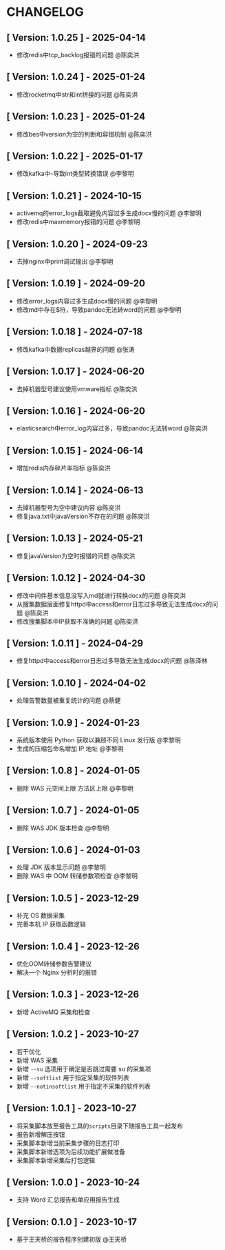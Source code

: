 # CHANGELOG
## [ Version: 1.0.25 ] - 2025-04-14

- 修改redis中tcp_backlog报错的问题 @陈奕洪

## [ Version: 1.0.24 ] - 2025-01-24

- 修改rocketmq中str和int拼接的问题 @陈奕洪

## [ Version: 1.0.23 ] - 2025-01-24

- 修改bes中version为空的判断和容错机制 @陈奕洪

## [ Version: 1.0.22 ] - 2025-01-17

- 修改kafka中-导致int类型转换错误 @李黎明

## [ Version: 1.0.21 ] - 2024-10-15

- activemq的error_logs截取避免内容过多生成docx慢的问题 @李黎明
- 修改redis中maxmemory报错的问题 @李黎明

## [ Version: 1.0.20 ] - 2024-09-23

- 去掉nginx中print调试输出 @李黎明

## [ Version: 1.0.19 ] - 2024-09-20

- 修改error_logs内容过多生成docx慢的问题 @李黎明
- 修改md中存在$符，导致pandoc无法转word的问题 @李黎明

## [ Version: 1.0.18 ] - 2024-07-18

- 修改kafka中数据replicas越界的问题 @张涛

## [ Version: 1.0.17 ] - 2024-06-20

- 去掉机器型号建议使用vmware指标 @陈奕洪

## [ Version: 1.0.16 ] - 2024-06-20

- elasticsearch中error_log内容过多，导致pandoc无法转word @陈奕洪

## [ Version: 1.0.15 ] - 2024-06-14

- 增加redis内存碎片率指标 @陈奕洪

## [ Version: 1.0.14 ] - 2024-06-13

- 去掉机器型号为空中建议内容 @陈奕洪
- 修复java.txt中javaVersion不存在的问题 @陈奕洪

## [ Version: 1.0.13 ] - 2024-05-21

- 修复javaVersion为空时报错的问题 @陈奕洪

## [ Version: 1.0.12 ] - 2024-04-30

- 修改中间件基本信息没写入md就进行转换docx的问题 @陈奕洪
- 从搜集数据层面修复httpd中access和error日志过多导致无法生成docx的问题 @陈奕洪
- 修改搜集脚本中IP获取不准确的问题 @陈奕洪

## [ Version: 1.0.11 ] - 2024-04-29

- 修复httpd中access和error日志过多导致无法生成docx的问题 @陈泽林

## [ Version: 1.0.10 ] - 2024-04-02

- 处理告警数量被重复统计的问题 @蔡健

## [ Version: 1.0.9 ] - 2024-01-23

- 系统版本使用 Python 获取以兼顾不同 Linux 发行版 @李黎明
- 生成的压缩包命名增加 IP 地址 @李黎明

## [ Version: 1.0.8 ] - 2024-01-05

- 删除 WAS 元空间上限 方法区上限 @李黎明

## [ Version: 1.0.7 ] - 2024-01-05

- 删除 WAS JDK 版本检查 @李黎明

## [ Version: 1.0.6 ] - 2024-01-03

- 处理 JDK 版本显示问题 @李黎明
- 删除 WAS 中 OOM 转储参数项检查 @李黎明

## [ Version: 1.0.5 ] - 2023-12-29

- 补充 OS 数据采集
- 完善本机 IP 获取函数逻辑

## [ Version: 1.0.4 ] - 2023-12-26

- 优化OOM转储参数告警建议   
- 解决一个 Nginx 分析时的报错

## [ Version: 1.0.3 ] - 2023-12-26

- 新增 ActiveMQ 采集和检查

## [ Version: 1.0.2 ] - 2023-10-27

- 若干优化
- 新增 WAS 采集
- 新增 `--su` 选项用于确定是否跳过需要 su 的采集项
- 新增 `--softlist` 用于指定采集的软件列表
- 新增 `--notinsoftlist` 用于指定不采集的软件列表

## [ Version: 1.0.1 ] - 2023-10-27

- 将采集脚本放至报告工具的`scripts`目录下随报告工具一起发布
- 报告新增解压按钮
- 采集脚本新增当前采集步骤的日志打印
- 采集脚本新增选项为后续功能扩展做准备
- 采集脚本新增采集后打包逻辑

## [ Version: 1.0.0 ] - 2023-10-24

- 支持 Word 汇总报告和单应用报告生成

## [ Version: 0.1.0 ] - 2023-10-17

- 基于王天桥的报告程序创建初版 @王天桥

